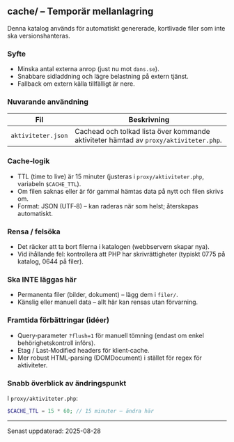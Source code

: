 ## cache/ – Temporär mellanlagring

Denna katalog används för automatiskt genererade, kortlivade filer som inte ska versionshanteras.

### Syfte
* Minska antal externa anrop (just nu mot `dans.se`).  
* Snabbare sidladdning och lägre belastning på extern tjänst.  
* Fallback om extern källa tillfälligt är nere.

### Nuvarande användning
| Fil | Beskrivning |
|-----|-------------|
| `aktiviteter.json` | Cachead och tolkad lista över kommande aktiviteter hämtad av `proxy/aktiviteter.php`. |

### Cache‑logik
* TTL (time to live) är 15 minuter (justeras i `proxy/aktiviteter.php`, variabeln `$CACHE_TTL`).  
* Om filen saknas eller är för gammal hämtas data på nytt och filen skrivs om.  
* Format: JSON (UTF‑8) – kan raderas när som helst; återskapas automatiskt.

### Rensa / felsöka
* Det räcker att ta bort filerna i katalogen (webbservern skapar nya).  
* Vid ihållande fel: kontrollera att PHP har skrivrättigheter (typiskt 0775 på katalog, 0644 på filer).

### Ska INTE läggas här
* Permanenta filer (bilder, dokument) – lägg dem i `filer/`.
* Känslig eller manuell data – allt här kan rensas utan förvarning.

### Framtida förbättringar (idéer)
* Query‐parameter `?flush=1` för manuell tömning (endast om enkel behörighetskontroll införs).  
* Etag / Last‑Modified headers för klient‑cache.  
* Mer robust HTML‑parsing (DOMDocument) i stället för regex för aktiviteter.

### Snabb överblick av ändringspunkt
I `proxy/aktiviteter.php`:
```php
$CACHE_TTL = 15 * 60; // 15 minuter – ändra här
```

---
Senast uppdaterad: 2025-08-28
